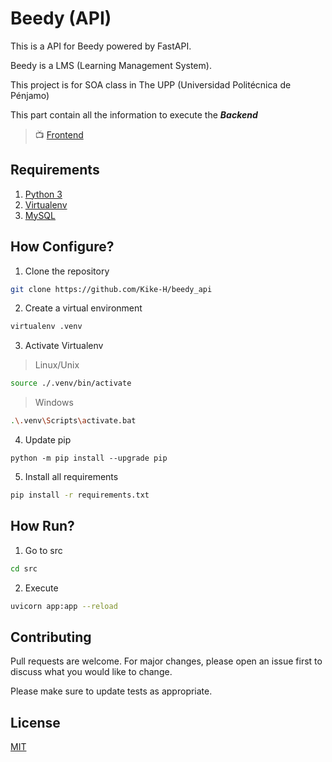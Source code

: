 #  Beedy (API)

This is a API for Beedy powered by FastAPI.

Beedy is a LMS (Learning Management System).

This project is for SOA class in The UPP (Universidad Politécnica de Pénjamo)

This part contain all the information to execute the __*Backend*__

> 📺 [Frontend](#)

## Requirements

1. [Python 3](https://www.python.org/downloads/)
2. [Virtualenv](https://pypi.org/project/virtualenv/)
3. [MySQL](https://www.mysql.com/downloads/)

## How Configure?

1. Clone the repository
```bash
git clone https://github.com/Kike-H/beedy_api
```

2. Create a virtual environment
```bash
virtualenv .venv
```
3. Activate Virtualenv

> Linux/Unix 
```bash
source ./.venv/bin/activate
```
> Windows 

```bash
.\.venv\Scripts\activate.bat
```

4. Update pip
```
python -m pip install --upgrade pip   
```


5. Install all requirements

```bash
pip install -r requirements.txt
```

## How Run?

1. Go to src
```bash
cd src
```

2. Execute 
```bash
uvicorn app:app --reload
```

## Contributing

Pull requests are welcome. For major changes, please open an issue first to discuss what you would like to change.

Please make sure to update tests as appropriate.

## License

[MIT](https://choosealicense.com/licenses/mit/)
